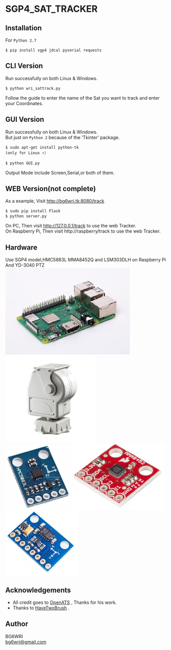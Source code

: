 # SGP4_SAT_TRACKER

## Installation
For ```Python 2.7```
```
$ pip install sgp4 jdcal pyserial requests
```


## CLI Version
Run successfully on both Linux & Windows.  
```
$ python wri_sattrack.py
```
Follow the guide to enter the name of the Sat you want to track and enter your Coordinates.  


## GUI Version
Run successfully on both Linux & Windows.   
But just on ```Python 2``` because of the ‘Tkinter’ package.  
```
$ sudo apt-get install python-tk
(only for Linux ↑）

$ python GUI.py
```
Output Mode include Screen,Serial,or both of them.  

## WEB Version(not complete)
As a example, Visit http://bg6wri.tk:8080/track  
```
$ sudo pip install Flask
$ python server.py
```
On PC, Then visit http://127.0.0.1/track to use the web Tracker.  
On Raspberry Pi, Then visit http://raspberry/track to use the web Tracker.  

## Hardware
Use SGP4 model,HMC5883L MMA8452Q and LSM303DLH on Raspberry Pi  
And YD-3040 PTZ  
![avatar](/image/RPi.jpg)
![avatar](/image/YD-3040.jpg)  
![avatar](/image/HMC5883L.jpg)
![avatar](/image/MMA8452Q.jpg)
![avatar](/image/LSM303DLH.jpg)  
## Acknowledgements

- All credit goes to [OpenATS](https://github.com/OpenATS) , Thanks for his work.
- Thanks to [HaveTwoBrush](https://github.com/HaveTwoBrush) .


## Author
BG6WRI  
 <bg6wri@gmail.com>  

